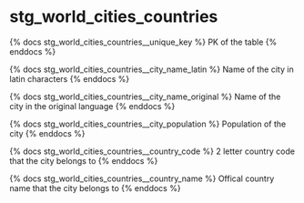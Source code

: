 # stg_world_cities_countries
{% docs stg_world_cities_countries__unique_key %}
PK of the table
{% enddocs %}

{% docs stg_world_cities_countries__city_name_latin %}
Name of the city in latin characters
{% enddocs %}

{% docs stg_world_cities_countries__city_name_original %}
Name of the city in the original language
{% enddocs %}

{% docs stg_world_cities_countries__city_population %}
Population of the city
{% enddocs %}

{% docs stg_world_cities_countries__country_code %}
2 letter country code that the city belongs to
{% enddocs %}

{% docs stg_world_cities_countries__country_name %}
Offical country name that the city belongs to
{% enddocs %}